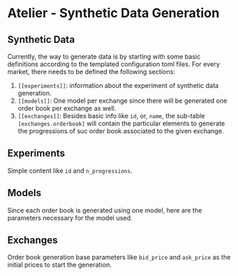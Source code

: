# Atelier - Synthetic Data Generation

## Synthetic Data

Currently, the way to generate data is by starting with some basic definitions
according to the templated configuration toml files. For every market, there needs
to be defined the following sections: 

1. `[[experiments]]`: information about the experiment of synthetic data generation. 
2. `[[models]]`: One model per exchange since there will be generated one order book per exchange as well.
3. `[[exchanges]]`: Besides basic info like `id`, or, `name`, the sub-table `[exchanges.orderbook]` will contain the particular elements to generate the progressions of suc order book associated to the given exchange. 

## Experiments

Simple content like `id` and `n_progressions`.

## Models

Since each order book is generated using one model, here are the parameters
necessary for the model used.

## Exchanges 

Order book generation base parameters like `bid_price` and `ask_price` as the initial
prices to start the generation. 

